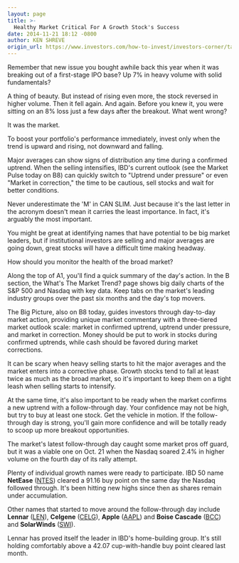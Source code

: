 ```yaml
---
layout: page
title: >-
  Healthy Market Critical For A Growth Stock's Success
date: 2014-11-21 18:12 -0800
author: KEN SHREVE
origin_url: https://www.investors.com/how-to-invest/investors-corner/target-new-buys-only-during-market-uptrends
---
```





Remember that new issue you bought awhile back this year when it was breaking out of a first-stage IPO base? Up 7% in heavy volume with solid fundamentals?


A thing of beauty. But instead of rising even more, the stock reversed in higher volume. Then it fell again. And again. Before you knew it, you were sitting on an 8% loss just a few days after the breakout. What went wrong?


It was the market.


To boost your portfolio's performance immediately, invest only when the trend is upward and rising, not downward and falling.


Major averages can show signs of distribution any time during a confirmed uptrend. When the selling intensifies, IBD's current outlook (see the Market Pulse today on B8) can quickly switch to "Uptrend under pressure" or even "Market in correction," the time to be cautious, sell stocks and wait for better conditions.


Never underestimate the 'M' in CAN SLIM. Just because it's the last letter in the acronym doesn't mean it carries the least importance. In fact, it's arguably the most important.


You might be great at identifying names that have potential to be big market leaders, but if institutional investors are selling and major averages are going down, great stocks will have a difficult time making headway.


How should you monitor the health of the broad market?


Along the top of A1, you'll find a quick summary of the day's action. In the B section, the What's The Market Trend? page shows big daily charts of the S&P 500 and Nasdaq with key data. Keep tabs on the market's leading industry groups over the past six months and the day's top movers.


The Big Picture, also on B8 today, guides investors through day-to-day market action, providing unique market commentary with a three-tiered market outlook scale: market in confirmed uptrend, uptrend under pressure, and market in correction. Money should be put to work in stocks during confirmed uptrends, while cash should be favored during market corrections.


It can be scary when heavy selling starts to hit the major averages and the market enters into a corrective phase. Growth stocks tend to fall at least twice as much as the broad market, so it's important to keep them on a tight leash when selling starts to intensify.


At the same time, it's also important to be ready when the market confirms a new uptrend with a follow-through day. Your confidence may not be high, but try to buy at least one stock. Get the vehicle in motion. If the follow-through day is strong, you'll gain more confidence and will be totally ready to scoop up more breakout opportunities.


The market's latest follow-through day caught some market pros off guard, but it was a viable one on Oct. 21 when the Nasdaq soared 2.4% in higher volume on the fourth day of its rally attempt.


Plenty of individual growth names were ready to participate. IBD 50 name **NetEase** ([NTES](https://research.investors.com/quote.aspx?symbol=NTES)) cleared a 91.16 buy point on the same day the Nasdaq followed through. It's been hitting new highs since then as shares remain under accumulation.


Other names that started to move around the follow-through day include **Lennar** ([LEN](https://research.investors.com/quote.aspx?symbol=LEN)), **Celgene** ([CELG](https://research.investors.com/quote.aspx?symbol=CELG)), **Apple** ([AAPL](https://research.investors.com/quote.aspx?symbol=AAPL)) and **Boise Cascade** ([BCC](https://research.investors.com/quote.aspx?symbol=BCC)) and **SolarWinds** ([SWI](https://research.investors.com/quote.aspx?symbol=SWI)).


Lennar has proved itself the leader in IBD's home-building group. It's still holding comfortably above a 42.07 cup-with-handle buy point cleared last month.




